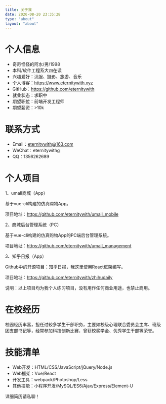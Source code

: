 ```yaml
---
title: 关于我
date: 2020-08-20 23:35:28
type: "about"
layout: "about"
---
```


# 个人信息

- 奇奇怪怪的阿水/男/1998
- 本科/软件工程系大四在读
- 兴趣爱好：汉服、摄影、旅游、音乐
- 个人博客：https://www.eternitywith.xyz
- GitHub：https://github.com/eternitywith
- 就业状态：求职中
- 期望职位：前端开发工程师
- 期望薪资：>10k



# 联系方式

- Email：eternitywith@163.com
- WeChat：eternitywithg
- QQ：1356262689



# 个人项目

1、umall商城（App）

基于vue-cli构建的仿真购物App。

项目地址：https://github.com/eternitywith/umall_mobile



2、商城后台管理系统（PC）

基于vue-cli构建的仿真购物App的PC端后台管理系统。

项目地址：https://github.com/eternitywith/umall_management



3、知乎日报（App）

Github中的开源项目：知乎日报，我这里使用React框架编写。

项目地址：https://github.com/eternitywith/zhihudaily



说明：以上项目均为我个人练习项目，没有用作任何商业用途，也禁止商用。



# 在校经历

校园经历丰富，担任过较多学生干部职务，主要如校级心理联合委员会主席、班级团支部书记等，经常参加科技创新比赛，曾获校奖学金、优秀学生干部等荣誉。



# 技能清单

- Web开发：HTML/CSS/JavaScript/jQuery/Node.js
- Web框架：Vue/React
- 开发工具：webpack/Photoshop/Less
- 其他技能：小程序开发/MySQL/ES6/Ajax/Express/Element-U



详细简历请私聊！